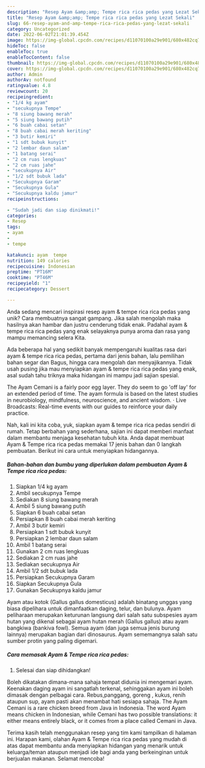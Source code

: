 ```yaml
---
description: "Resep Ayam &amp;amp; Tempe rica rica pedas yang Lezat Sekali"
title: "Resep Ayam &amp;amp; Tempe rica rica pedas yang Lezat Sekali"
slug: 66-resep-ayam-and-amp-tempe-rica-rica-pedas-yang-lezat-sekali
category: Uncategorized
date: 2022-06-02T21:01:39.454Z
image: https://img-global.cpcdn.com/recipes/d11070100a29e901/680x482cq70/ayam-tempe-rica-rica-pedas-foto-resep-utama.jpg
hideToc: false
enableToc: true
enableTocContent: false
thumbnail: https://img-global.cpcdn.com/recipes/d11070100a29e901/680x482cq70/ayam-tempe-rica-rica-pedas-foto-resep-utama.jpg
cover: https://img-global.cpcdn.com/recipes/d11070100a29e901/680x482cq70/ayam-tempe-rica-rica-pedas-foto-resep-utama.jpg
author: Admin
authorAv: notfound
ratingvalue: 4.8
reviewcount: 20
recipeingredient:
- "1/4 kg ayam"
- "secukupnya Tempe"
- "8 siung bawang merah"
- "5 siung bawang putih"
- "6 buah cabai setan"
- "8 buah cabai merah keriting"
- "3 butir kemiri"
- "1 sdt bubuk kunyit"
- "2 lembar daun salam"
- "1 batang serai"
- "2 cm ruas lengkuas"
- "2 cm ruas jahe"
- "secukupnya Air"
- "1/2 sdt bubuk lada"
- "Secukupnya Garam"
- "Secukupnya Gula"
- "Secukupnya kaldu jamur"
recipeinstructions:

- "Sudah jadi dan siap dinikmati!"
categories:
- Resep
tags:
- ayam
- 
- tempe

katakunci: ayam  tempe 
nutrition: 149 calories
recipecuisine: Indonesian
preptime: "PT16M"
cooktime: "PT46M"
recipeyield: "1"
recipecategory: Dessert

---
```





Anda sedang mencari inspirasi resep ayam &amp; tempe rica rica pedas yang unik? Cara membuatnya sangat gampang. Jika salah mengolah maka hasilnya akan hambar dan justru cenderung tidak enak. Padahal ayam &amp; tempe rica rica pedas yang enak selayaknya punya aroma dan rasa yang mampu memancing selera Kita.





Ada beberapa hal yang sedikit banyak mempengaruhi kualitas rasa dari ayam &amp; tempe rica rica pedas, pertama dari jenis bahan, lalu pemilihan bahan segar dan Bagus, hingga cara mengolah dan menyajikannya. Tidak usah pusing jika mau menyiapkan ayam &amp; tempe rica rica pedas yang enak,      asal sudah tahu triknya maka hidangan ini mampu jadi sajian spesial.














The Ayam Cemani is a fairly poor egg layer. They do seem to go &#39;off lay&#39; for an extended period of time. The ayam formula is based on the latest studies in neurobiology, mindfulness, neuroscience, and ancient wisdom. · Live Broadcasts: Real-time events with our guides to reinforce your daily practice.






Nah, kali ini kita coba, yuk, siapkan ayam &amp; tempe rica rica pedas sendiri di rumah. Tetap berbahan yang sederhana, sajian ini dapat memberi manfaat dalam membantu menjaga kesehatan tubuh kita. Anda dapat membuat Ayam &amp; Tempe rica rica pedas memakai 17 jenis bahan dan 0 langkah pembuatan. Berikut ini cara untuk menyiapkan hidangannya.

<!--inarticleads1-->

##### Bahan-bahan dan bumbu yang diperlukan dalam pembuatan Ayam &amp; Tempe rica rica pedas:

1. Siapkan 1/4 kg ayam
1. Ambil secukupnya Tempe
1. Sediakan 8 siung bawang merah
1. Ambil 5 siung bawang putih
1. Siapkan 6 buah cabai setan
1. Persiapkan 8 buah cabai merah keriting
1. Ambil 3 butir kemiri
1. Persiapkan 1 sdt bubuk kunyit
1. Persiapkan 2 lembar daun salam
1. Ambil 1 batang serai
1. Gunakan 2 cm ruas lengkuas
1. Sediakan 2 cm ruas jahe
1. Sediakan secukupnya Air
1. Ambil 1/2 sdt bubuk lada
1. Persiapkan Secukupnya Garam
1. Siapkan Secukupnya Gula
1. Gunakan Secukupnya kaldu jamur


Ayam atau kotok (Gallus gallus domesticus) adalah binatang unggas yang biasa dipelihara untuk dimanfaatkan daging, telur, dan bulunya. Ayam peliharaan merupakan keturunan langsung dari salah satu subspesies ayam hutan yang dikenal sebagai ayam hutan merah (Gallus gallus) atau ayam bangkiwa (bankiva fowl). Semua ayam (dan juga semua jenis burung lainnya) merupakan bagian dari dinosaurus. Ayam sememangnya salah satu sumber protin yang paling digemari. 

<!--inarticleads2-->

##### Cara memasak Ayam &amp; Tempe rica rica pedas:


1. Selesai dan siap dihidangkan!

Boleh dikatakan dimana-mana sahaja tempat didunia ini mengemari ayam. Keenakan daging ayam ini sangatlah terkenal, sehinggakan ayam ini boleh dimasak dengan pelbagai cara. Rebus,panggang, goreng , kukus, renih ataupun sup, ayam pasti akan menambat hati sesiapa sahaja. The Ayam Cemani is a rare chicken breed from Java in Indonesia. The word Ayam means chicken in Indonesian, while Cemani has two possible translations: it either means entirely black, or it comes from a place called Cemani in Java. 

Terima kasih telah menggunakan resep yang tim kami tampilkan di halaman ini. Harapan kami, olahan Ayam &amp; Tempe rica rica pedas yang mudah di atas dapat membantu anda menyiapkan hidangan yang menarik untuk keluarga/teman ataupun menjadi ide bagi anda yang berkeinginan untuk berjualan makanan. Selamat mencoba!
